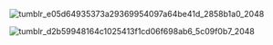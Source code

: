 ![tumblr_e05d64935373a29369954097a64be41d_2858b1a0_2048](https://github.com/gooicide/gooicide/assets/163074010/e2a298c6-9161-40e5-9ddd-f16cac482c50)

![tumblr_d2b59948164c1025413f1cd06f698ab6_5c09f0b7_2048](https://github.com/gooicide/gooicide/assets/163074010/16f68e0d-9c1d-4d4d-a4f8-0ad02344f53c)

